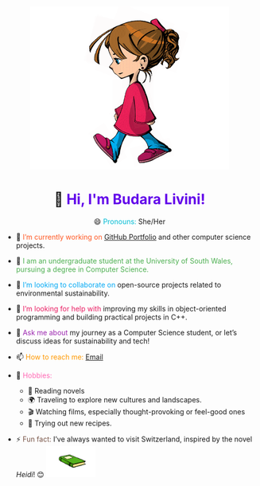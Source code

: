 <div id="header" align="center">

<img src= "https://github.com/Livini-Perera/Livini-Perera/blob/c4fd7b01fc5cc0f86709b78cd8f38ac868eb1f5f/girl%20walking.gif" width="400"/>

 # 👋 <span style="color: #6200ea;">Hi, I'm Budara Livini!</span>

😄 <span style="color: #00bcd4;">Pronouns:</span> She/Her

<div align="left">

- 🔭 <span style="color: #ff5722;">I’m currently working on</span> [GitHub Portfolio](https://github.com/BudaraLivini) and other computer science projects.</span>
- 🌱 <span style="color: #4caf50;">I am an undergraduate student at the University of South Wales, pursuing a degree in Computer Science.
- 👯 <span style="color: #03a9f4;">I’m looking to collaborate on</span> open-source projects related to environmental sustainability.
- 🤔 <span style="color: #e91e63;">I’m looking for help with</span> improving my skills in object-oriented programming and building practical projects in C++.
- 💬 <span style="color: #9c27b0;">Ask me about</span> my journey as a Computer Science student, or let’s discuss ideas for sustainability and tech!
- 📫 <span style="color: #ff9800;">How to reach me:</span> [Email](mailto:budaraperera103@gmail.com)

- 🎨 <span style="color: #ff69b4;">Hobbies:</span> 
  - 📖 Reading novels
  - 🌍 Traveling to explore new cultures and landscapes.
  - 🎬 Watching films, especially thought-provoking or feel-good ones
  - 🍳 Trying out new recipes.
- ⚡ <span style="color: #795548;">Fun fact:</span> I’ve always wanted to visit Switzerland, inspired by the novel *Heidi*! 😊
  <img src= "https://github.com/Livini-Perera/Livini-Perera/blob/b286e081e2e1028f25592105d7cbde6e7bad9674/book-56.gif" width ="100">

</div>
